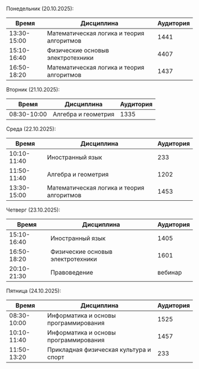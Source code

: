 Понедельник (20.10.2025):
    
| Время       | Дисциплина           |Аудитория |
| ----------- | -------------------- |--------- |
| 13:30-15:00 | Математическая логика и теория алгоритмов |1441      |
| 15:10-16:40 | Физические основыв электротехники |4407      |
| 16:50-18:20 | Математическая логика и теория алгоритмов | 1437      |
    

Вторник (21.10.2025):
    
| Время       | Дисциплина           |Аудитория |
| ----------- | -------------------- |--------- |
| 08:30-10:00 | Алгебра и геометрия |1335      |

Среда (22.10.2025):
    
| Время       | Дисциплина           |Аудитория |
| ----------- | -------------------- |--------- |
| 10:10-11:40 | Иностранный язык |233      |
| 11:50-11:40 | Алгебра и геометрия |1202      |
| 13:30-15:00 | Математическая логика и теория алгоритмов | 1453      |

Четверг (23.10.2025):
    
| Время       | Дисциплина           |Аудитория |
| ----------- | -------------------- |--------- |
| 15:10-16:40 | Иностранный язык |1405      |
| 16:50-18:20 | Физические основыв электротехники |1601      |
| 20:10-21:30 | Правоведение | вебинар      |

Пятница (24.10.2025):
    
| Время       | Дисциплина           |Аудитория |
| ----------- | -------------------- |--------- |
| 08:30-10:00 | Информатика и основы программирования |1525      |
| 10:10-11:40 | Информатика и основы программирования |1457      |
| 11:50-13:20 | Прикладная физическая культура и спорт | 233      |